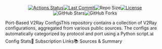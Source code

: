 <p align="center"><!-- Workflow Status Badge --><a href="https://www.google.com/search?q=https://github.com/hamedcode/port-based-v2ray-configs/actions/workflows/main.yml"><img src="https://www.google.com/search?q=https://img.shields.io/github/actions/workflow/status/hamedcode/port-based-v2ray-configs/main.yml%3Fstyle%3Dfor-the-badge%26logo%3Dgithubactions%26logoColor%3Dwhite" alt="Actions Status"></a><!-- Last Commit Badge --><a href="https://www.google.com/search?q=https://github.com/hamedcode/port-based-v2ray-configs/commits"><img src="https://www.google.com/search?q=https://img.shields.io/github/last-commit/hamedcode/port-based-v2ray-configs%3Fstyle%3Dfor-the-badge%26logo%3Dgit%26logoColor%3Dwhite" alt="Last Commit"></a><!-- Repo Size Badge --><img src="https://www.google.com/search?q=https://img.shields.io/github/repo-size/hamedcode/port-based-v2ray-configs%3Fstyle%3Dfor-the-badge%26logo%3Dgithub" alt="Repo Size"><!-- License Badge (will be red if you don't have a LICENSE file) --><a href="https://www.google.com/search?q=https://github.com/hamedcode/port-based-v2ray-configs/blob/main/LICENSE"><img src="https://www.google.com/search?q=https://img.shields.io/github/license/hamedcode/port-based-v2ray-configs%3Fstyle%3Dfor-the-badge" alt="License"></a><br><!-- Social Badges --><img src="https://www.google.com/search?q=https://img.shields.io/github/stars/hamedcode/port-based-v2ray-configs%3Fstyle%3Dsocial" alt="GitHub Stars"><img src="https://www.google.com/search?q=https://img.shields.io/github/forks/hamedcode/port-based-v2ray-configs%3Fstyle%3Dsocial" alt="GitHub Forks"></p>Port-Based V2Ray ConfigsThis repository contains a collection of V2Ray configurations, aggregated from various public sources. The configs are automatically categorized by protocol and port using a Python script.📊 Config Stats<!-- START-STATS --><!-- This section is automatically generated by the script. Do not remove. --><!-- END-STATS -->🔗 Subscription Links<!-- START-LINKS --><!-- This section is automatically generated by the script. Do not remove. --><!-- END-LINKS -->📚 Sources & Summary<!-- START-SOURCES --><!-- This section is automatically generated by the script. Do not remove. --><!-- END-SOURCES -->
